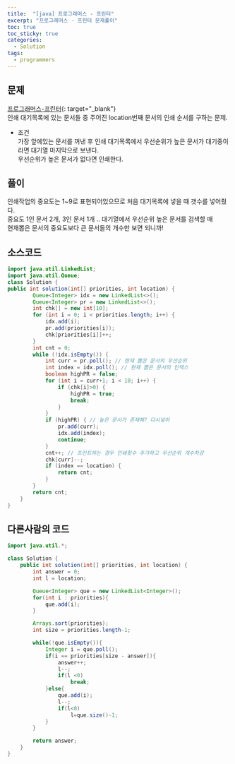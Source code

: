 ```yaml
---
title:  "[java] 프로그래머스 - 프린터"
excerpt: "프로그래머스 - 프린터 문제풀이"
toc: true
toc_sticky: true
categories:
  - Solution
tags:
  - programmers
---
```

## 문제  
[프로그래머스-프린터](https://programmers.co.kr/learn/courses/30/lessons/42587?language=java){: target="_blank"}  
인쇄 대기목록에 있는 문서들 중 주어진 location번째 문서의 인쇄 순서를 구하는 문제.  
* 조건  
가장 앞에있는 문서를 꺼낸 후 인쇄 대기목록에서 우선순위가 높은 문서가 대기중이라면 대기열 마지막으로 보낸다.  
우선순위가 높은 문서가 없다면 인쇄한다.  


## 풀이  

인쇄작업의 중요도는 1~9로 표현되어있으므로 처음 대기목록에 넣을 때 갯수를 넣어줬다.  
중요도 1인 문서 2개, 3인 문서 1개 ..
대기열에서 우선순위 높은 문서를 검색할 때  
현재뽑은 문서의 중요도보다 큰 문서들의 개수만 보면 되니까!  

## 소스코드  
```java
import java.util.LinkedList;
import java.util.Queue;
class Solution {
public int solution(int[] priorities, int location) {
		Queue<Integer> idx = new LinkedList<>();
		Queue<Integer> pr = new LinkedList<>();
		int chk[] = new int[10];
		for (int i = 0; i < priorities.length; i++) {
			idx.add(i);
			pr.add(priorities[i]);
			chk[priorities[i]]++;
		}
		int cnt = 0;
		while (!idx.isEmpty()) {
			int curr = pr.poll(); // 현재 뽑은 문서의 우선순위
			int index = idx.poll(); // 현재 뽑은 문서의 인덱스
			boolean highPR = false;
			for (int i = curr+1; i < 10; i++) {
				if (chk[i]>0) {
					highPR = true;
					break;
				}
			}
			if (highPR) { // 높은 문서가 존재해? 다시넣어
				pr.add(curr);
				idx.add(index);
				continue;
			}
			cnt++; // 프린트하는 경우 인쇄횟수 추가하고 우선순위 개수차감
			chk[curr]--;
			if (index == location) {
				return cnt;
			}
		}
		return cnt;
	}
}
```

## 다른사람의 코드  
```java
import java.util.*;

class Solution {
    public int solution(int[] priorities, int location) {
        int answer = 0;
        int l = location;

        Queue<Integer> que = new LinkedList<Integer>();
        for(int i : priorities){
            que.add(i);
        }

        Arrays.sort(priorities);
        int size = priorities.length-1;

        while(!que.isEmpty()){
            Integer i = que.poll();
            if(i == priorities[size - answer]){
                answer++;
                l--;
                if(l <0)
                    break;
            }else{
                que.add(i);
                l--;
                if(l<0)
                    l=que.size()-1;
            }
        }

        return answer;
    }
}
```
